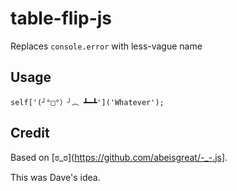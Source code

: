 # table-flip-js

Replaces `console.error` with less-vague name


## Usage

    self['(╯°□°）╯︵ ┻━┻']('Whatever');


## Credit

Based on [ಠ_ಠ](https://github.com/abeisgreat/-_-.js].

This was Dave's idea.
